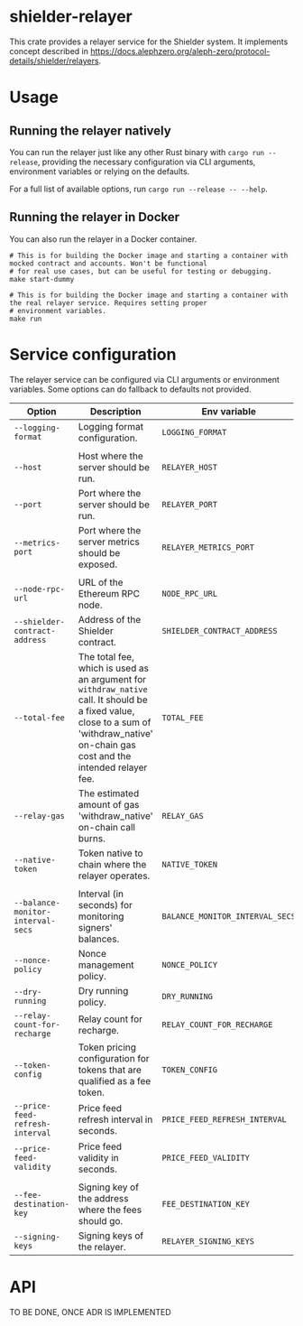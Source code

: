 # shielder-relayer

This crate provides a relayer service for the Shielder system.
It implements concept described in https://docs.alephzero.org/aleph-zero/protocol-details/shielder/relayers.

# Usage

## Running the relayer natively

You can run the relayer just like any other Rust binary with `cargo run --release`, providing the necessary
configuration
via CLI arguments, environment variables or relying on the defaults.

For a full list of available options, run `cargo run --release -- --help`.

## Running the relayer in Docker

You can also run the relayer in a Docker container.

```shell
# This is for building the Docker image and starting a container with mocked contract and accounts. Won't be functional
# for real use cases, but can be useful for testing or debugging.
make start-dummy

# This is for building the Docker image and starting a container with the real relayer service. Requires setting proper
# environment variables.
make run
```

# Service configuration

The relayer service can be configured via CLI arguments or environment variables. Some options can do fallback to
defaults not provided.

| Option                            | Description                                                                                                                                                                             | Env variable                    | Default value               |
|-----------------------------------|-----------------------------------------------------------------------------------------------------------------------------------------------------------------------------------------|---------------------------------|-----------------------------|
| `--logging-format`                | Logging format configuration.                                                                                                                                                           | `LOGGING_FORMAT`                | `Text`                      |
|                                   |                                                                                                                                                                                         |                                 |                             |
| `--host`                          | Host where the server should be run.                                                                                                                                                    | `RELAYER_HOST`                  | `0.0.0.0`                   |
| `--port`                          | Port where the server should be run.                                                                                                                                                    | `RELAYER_PORT`                  | `4141`                      |
| `--metrics-port`                  | Port where the server metrics should be exposed.                                                                                                                                        | `RELAYER_METRICS_PORT`          | `9615`                      |
|                                   |                                                                                                                                                                                         |                                 |                             |
| `--node-rpc-url`                  | URL of the Ethereum RPC node.                                                                                                                                                           | `NODE_RPC_URL`                  |                             |
| `--shielder-contract-address`     | Address of the Shielder contract.                                                                                                                                                       | `SHIELDER_CONTRACT_ADDRESS`     |                             |
| `--total-fee`                     | The total fee, which is used as an argument for `withdraw_native` call. It should be a fixed value, close to a sum of 'withdraw_native' on-chain gas cost and the intended relayer fee. | `TOTAL_FEE`                     | `"100_000_000_000_000_000"` |
| `--relay-gas`                     | The estimated amount of gas 'withdraw_native' on-chain call burns.                                                                                                                      | `RELAY_GAS`                     | `2000000`.                  |
| `--native-token`                  | Token native to chain where the relayer operates.                                                                                                                                       | `NATIVE_TOKEN`                  |                             |
|                                   |                                                                                                                                                                                         |                                 |                             |
| `--balance-monitor-interval-secs` | Interval (in seconds) for monitoring signers' balances.                                                                                                                                 | `BALANCE_MONITOR_INTERVAL_SECS` | `900`                       |
| `--nonce-policy`                  | Nonce management policy.                                                                                                                                                                | `NONCE_POLICY`                  | `Caching`                   |
| `--dry-running`                   | Dry running policy.                                                                                                                                                                     | `DRY_RUNNING`                   | `Always`                    |
| `--relay-count-for-recharge`      | Relay count for recharge.                                                                                                                                                               | `RELAY_COUNT_FOR_RECHARGE`      | `20`                        |
| `--token-config`                  | Token pricing configuration for tokens that are qualified as a fee token.                                                                                                               | `TOKEN_CONFIG`                  | empty                       |
| `--price-feed-refresh-interval`   | Price feed refresh interval in seconds.                                                                                                                                                 | `PRICE_FEED_REFRESH_INTERVAL`   | `60`                        |
| `--price-feed-validity`           | Price feed validity in seconds.                                                                                                                                                         | `PRICE_FEED_VALIDITY`           | `600`                       |
|                                   |                                                                                                                                                                                         |                                 |                             |
| `--fee-destination-key`           | Signing key of the address where the fees should go.                                                                                                                                    | `FEE_DESTINATION_KEY`           |                             |
| `--signing-keys`                  | Signing keys of the relayer.                                                                                                                                                            | `RELAYER_SIGNING_KEYS`          |                             |

# API

TO BE DONE, ONCE ADR IS IMPLEMENTED